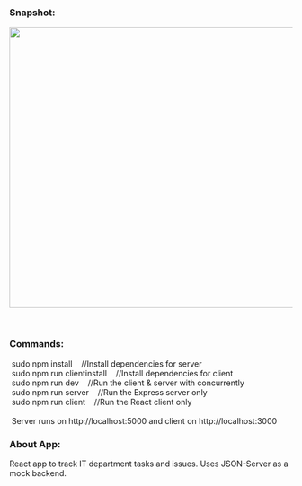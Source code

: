 <h3>Snapshot:</h3>
<div align="center">
 <p float="left">
  <img src="https://user-images.githubusercontent.com/38814709/69178639-d3046000-0b2b-11ea-9398-b632176b62c9.png" width="900" height="500"/>
	 <br/>  
	</p>
</div>
<br>
<h3>Commands:</h3>
	&nbsp;<span>sudo npm install &nbsp;&nbsp;&nbsp;//Install dependencies for server</span>
	<br/>
	&nbsp;<span>sudo npm run clientinstall &nbsp;&nbsp;&nbsp;//Install dependencies for client</span>
	<br>
	&nbsp;<span>sudo npm run dev &nbsp;&nbsp;&nbsp;//Run the client & server with concurrently</span>
	<br>
	&nbsp;<span>sudo npm run server &nbsp;&nbsp;&nbsp;//Run the Express server only</span>
	<br>
	&nbsp;<span>sudo npm run client &nbsp;&nbsp;&nbsp;//Run the React client only</span>
	<br><br>
	&nbsp;<span>Server runs on http://localhost:5000 and client on http://localhost:3000</span>
<br>
<h3>About App:</h3>
        <p>React app to track IT department tasks and issues. Uses JSON-Server as a mock backend.</p>
	
	






